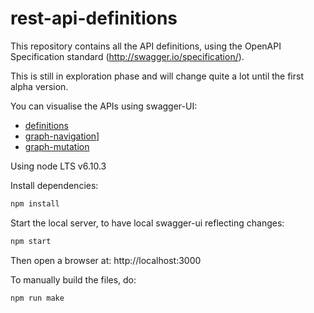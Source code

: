 # rest-api-definitions

This repository contains all the API definitions, using the OpenAPI Specification standard (http://swagger.io/specification/).

This is still in exploration phase and will change quite a lot until the first alpha version.

You can visualise the APIs using swagger-UI:

 * [definitions](https://swissdatasciencecenter.github.io/rest-api-definitions/swagger-ui/dist/?url=/rest-api-definitions/target/definitions.json)
 * [graph-navigation](https://swissdatasciencecenter.github.io/rest-api-definitions/swagger-ui/dist/?url=/rest-api-definitions/target/graph-navigation.json)]
 * [graph-mutation](https://swissdatasciencecenter.github.io/rest-api-definitions/swagger-ui/dist/?url=/rest-api-definitions/target/graph-mutation.json)

Using node LTS v6.10.3

Install dependencies:

```sh
npm install
```

Start the local server, to have local swagger-ui reflecting changes:

```sh
npm start
```

Then open a browser at: http://localhost:3000

To manually build the files, do:

```sh
npm run make
```
